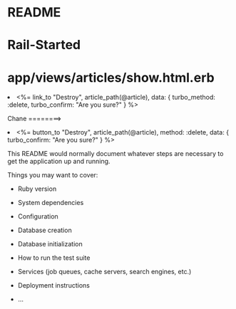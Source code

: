# README
# Rail-Started
# app/views/articles/show.html.erb

<li><%= link_to "Destroy", article_path(@article), data: {
                    turbo_method: :delete,
                    turbo_confirm: "Are you sure?"
                  } %></li>

Chane ========>

<li><%= button_to "Destroy", article_path(@article),
                  method: :delete,
                  data: { turbo_confirm: "Are you sure?" } %></li>

                  
This README would normally document whatever steps are necessary to get the
application up and running.

Things you may want to cover:

* Ruby version

* System dependencies

* Configuration

* Database creation

* Database initialization

* How to run the test suite

* Services (job queues, cache servers, search engines, etc.)

* Deployment instructions

* ...


